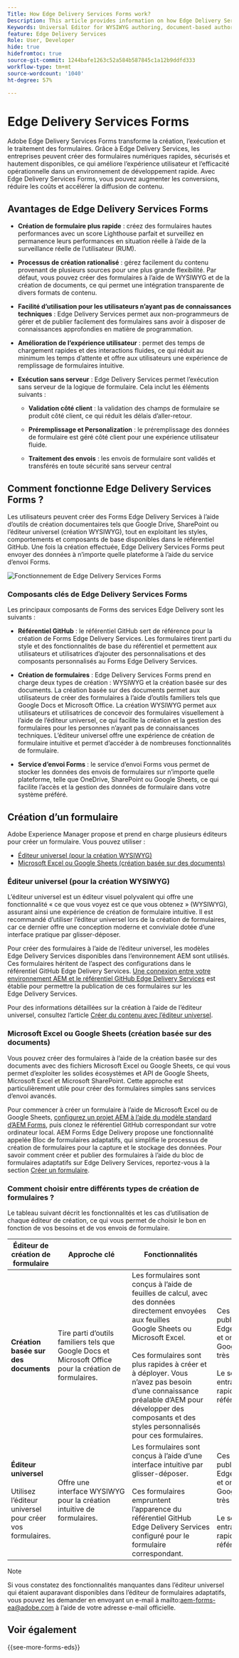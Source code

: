 ```yaml
---
Title: How Edge Delivery Services Forms work?
Description: This article provides information on how Edge Delivery Services Forms work. It also provides information on various form authoring platforms, including the Universal Editor and document-based authoring.
Keywords: Universal Editor for WYSIWYG authoring, document-based authoring, Working of Edge Delivery Services Forms, How Edge Delivery Services Forms work?
feature: Edge Delivery Services
Role: User, Developer
hide: true
hidefromtoc: true
source-git-commit: 1244bafe1263c52a584b587845c1a12b9ddfd333
workflow-type: tm+mt
source-wordcount: '1040'
ht-degree: 57%

---
```



# Edge Delivery Services Forms

Adobe Edge Delivery Services Forms transforme la création, l’exécution et le traitement des formulaires. Grâce à Edge Delivery Services, les entreprises peuvent créer des formulaires numériques rapides, sécurisés et hautement disponibles, ce qui améliore l’expérience utilisateur et l’efficacité opérationnelle dans un environnement de développement rapide. Avec Edge Delivery Services Forms, vous pouvez augmenter les conversions, réduire les coûts et accélérer la diffusion de contenu.

## Avantages de Edge Delivery Services Forms

* **Création de formulaire plus rapide** : créez des formulaires hautes performances avec un score Lighthouse parfait et surveillez en permanence leurs performances en situation réelle à l’aide de la surveillance réelle de l’utilisateur (RUM).

* **Processus de création rationalisé** : gérez facilement du contenu provenant de plusieurs sources pour une plus grande flexibilité. Par défaut, vous pouvez créer des formulaires à l’aide de WYSIWYG et de la création de documents, ce qui permet une intégration transparente de divers formats de contenu.

* **Facilité d’utilisation pour les utilisateurs n’ayant pas de connaissances techniques** : Edge Delivery Services permet aux non-programmeurs de gérer et de publier facilement des formulaires sans avoir à disposer de connaissances approfondies en matière de programmation.

* **Amélioration de l’expérience utilisateur** : permet des temps de chargement rapides et des interactions fluides, ce qui réduit au minimum les temps d’attente et offre aux utilisateurs une expérience de remplissage de formulaires intuitive.

* **Exécution sans serveur** : Edge Delivery Services permet l’exécution sans serveur de la logique de formulaire. Cela inclut les éléments suivants :

   * **Validation côté client** : la validation des champs de formulaire se produit côté client, ce qui réduit les délais d’aller-retour.

   * **Préremplissage et Personalization** : le préremplissage des données de formulaire est géré côté client pour une expérience utilisateur fluide.

   * **Traitement des envois** : les envois de formulaire sont validés et transférés en toute sécurité sans serveur central

## Comment fonctionne Edge Delivery Services Forms ?

Les utilisateurs peuvent créer des Forms Edge Delivery Services à l’aide d’outils de création documentaires tels que Google Drive, SharePoint ou l’éditeur universel (création WYSIWYG), tout en exploitant les styles, comportements et composants de base disponibles dans le référentiel GitHub. Une fois la création effectuée, Edge Delivery Services Forms peut envoyer des données à n’importe quelle plateforme à l’aide du service d’envoi Forms.

![Fonctionnement de Edge Delivery Services Forms](/help/edge/docs/forms/assets/eds-forms-working.png)

### Composants clés de Edge Delivery Services Forms

Les principaux composants de Forms des services Edge Delivery sont les suivants :

* **Référentiel GitHub** : le référentiel GitHub sert de référence pour la création de Forms Edge Delivery Services. Les formulaires tirent parti du style et des fonctionnalités de base du référentiel et permettent aux utilisateurs et utilisatrices d’ajouter des personnalisations et des composants personnalisés au Forms Edge Delivery Services.

* **Création de formulaires** : Edge Delivery Services Forms prend en charge deux types de création : WYSIWYG et la création basée sur des documents. La création basée sur des documents permet aux utilisateurs de créer des formulaires à l’aide d’outils familiers tels que Google Docs et Microsoft Office. La création WYSIWYG permet aux utilisateurs et utilisatrices de concevoir des formulaires visuellement à l’aide de l’éditeur universel, ce qui facilite la création et la gestion des formulaires pour les personnes n’ayant pas de connaissances techniques. L’éditeur universel offre une expérience de création de formulaire intuitive et permet d’accéder à de nombreuses fonctionnalités de formulaire.

* **Service d’envoi Forms** : le service d’envoi Forms vous permet de stocker les données des envois de formulaires sur n’importe quelle plateforme, telle que OneDrive, SharePoint ou Google Sheets, ce qui facilite l’accès et la gestion des données de formulaire dans votre système préféré.

## Création d’un formulaire

Adobe Experience Manager propose et prend en charge plusieurs éditeurs pour créer un formulaire. Vous pouvez utiliser :
* [Éditeur universel (pour la création WYSIWYG)](#universal-editor-for-wysiwyg-authoring)
* [Microsoft Excel ou Google Sheets (création basée sur des documents)](#microsoft-excel-or-google-sheets-known-as-document-based-authoring)

### Éditeur universel (pour la création WYSIWYG)

L’éditeur universel est un éditeur visuel polyvalent qui offre une fonctionnalité « ce que vous voyez est ce que vous obtenez » (WYSIWYG), assurant ainsi une expérience de création de formulaire intuitive. Il est recommandé d’utiliser l’éditeur universel lors de la création de formulaires, car ce dernier offre une conception moderne et conviviale dotée d’une interface pratique par glisser-déposer.

Pour créer des formulaires à l’aide de l’éditeur universel, les modèles Edge Delivery Services disponibles dans l’environnement AEM sont utilisés. Ces formulaires héritent de l’aspect des configurations dans le référentiel GitHub Edge Delivery Services. [Une connexion entre votre environnement AEM et le référentiel GitHub Edge Delivery Services](/help/edge/docs/forms/publishing-forms.md) est établie pour permettre la publication de ces formulaires sur les Edge Delivery Services.

Pour des informations détaillées sur la création à l’aide de l’éditeur universel, consultez l’article [Créer du contenu avec l’éditeur universel](https://experienceleague.adobe.com/fr/docs/experience-manager-cloud-service/content/sites/authoring/universal-editor/authoring).

### Microsoft Excel ou Google Sheets (création basée sur des documents)

Vous pouvez créer des formulaires à l’aide de la création basée sur des documents avec des fichiers Microsoft Excel ou Google Sheets, ce qui vous permet d’exploiter les solides écosystèmes et API de Google Sheets, Microsoft Excel et Microsoft SharePoint. Cette approche est particulièrement utile pour créer des formulaires simples sans services d’envoi avancés.

Pour commencer à créer un formulaire à l’aide de Microsoft Excel ou de Google Sheets, [configurez un projet AEM à l’aide du modèle standard d’AEM Forms](/help/edge/docs/forms/tutorial.md#create-a-new-aem-project-pre-configured-with-adaptive-forms-block), puis clonez le référentiel GitHub correspondant sur votre ordinateur local. AEM Forms Edge Delivery propose une fonctionnalité appelée Bloc de formulaires adaptatifs, qui simplifie le processus de création de formulaires pour la capture et le stockage des données. Pour savoir comment créer et publier des formulaires à l’aide du bloc de formulaires adaptatifs sur Edge Delivery Services, reportez-vous à la section [Créer un formulaire](/help/edge/docs/forms/create-forms.md).

<!--
## Adaptive Forms editors (for Core Components or foundation components based authoring)

You can author forms that are engaging, responsive and dynamic. The Adaptive Form editor provides a user-friendly wizard that allows you to quickly create Adaptive Forms. The form wizard features easy tab navigation, enabling you to select pre-configured templates for foundation or core components, themes, data models, and submission options to create a form efficiently. 

[Authoring forms with Core Components](/help/forms/creating-adaptive-form-core-components.md) allows you to leverage standardized data capture components that can be customized, reducing development time and lowering maintenance costs for digital enrollment experiences. These forms can be published using the Adaptive Forms Block on Edge Delivery Services or through the AEM Publish instance. 

[Authoring forms with Foundation Components](/help/forms/create-an-adaptive-form.md) uses classic data capture components. These forms can only be published using the AEM Publish instance. 

You can also publish forms created using Adaptive Forms Editors on Edge Delivery Services by establishing [connection between your AEM environment and the Edge Delivery Services GitHub repository](/help/edge/docs/forms/publishing-forms.md).


| **Adaptive Forms editors** | Provides a wizard-driven approach to quickly start forms authoring using templates, styling, and predefined fields. | Use these editors to create Core Components based forms or Foundation Components based forms. | These forms can be published on Edge Delivery Services or via AEM Publish instances.  | Use these editors to create Core Components based forms or Foundation Components based forms. Ideal for scenarios involving complex forms, complex workflows, custom actions, or integrations with external systems. |  



## Types of Publishing for Edge Delivery Services Forms

You can publish Edge Delivery Services Forms on one of the following:

* **Edge Delivery Services Form Submission**: Edge Delivery Services Form Submissions ensure that form interactions, including submission and data processing, are handled efficiently and securely. This enables a faster and more reliable user experience, particularly during high traffic periods. By processing form submissions at the edge, Edge Delivery Services minimizes the reliance on a centralized server.

* **AEM Publish instance**: The AEM Forms server offers a publish instance that manages the forms and related assets available to end users.
-->

### Comment choisir entre différents types de création de formulaires ?

Le tableau suivant décrit les fonctionnalités et les cas d’utilisation de chaque éditeur de création, ce qui vous permet de choisir le bon en fonction de vos besoins et de vos envois de formulaire.

| **Éditeur de création de formulaire** | **Approche clé** | **Fonctionnalités** | **Méthode de publication** | **Cas d’utilisation** |
|--------|-----------|-------|-------|------------------------------------------------|
| **Création basée sur des documents** | Tire parti d’outils familiers tels que Google Docs et Microsoft Office pour la création de formulaires. | Les formulaires sont conçus à l’aide de feuilles de calcul, avec des données directement envoyées aux feuilles Google Sheets ou Microsoft Excel. </br> </br> Ces formulaires sont plus rapides à créer et à déployer. Vous n’avez pas besoin d’une connaissance préalable d’AEM pour développer des composants et des styles personnalisés pour ces formulaires. | Ces formulaires sont publiés sur Edge Delivery Services et ont un score Google Lighthouse très élevé. </br> </br> Le score élevé entraîne un rendu plus rapide et un meilleur référencement. | Ces formulaires sont parfaits pour le prototypage rapide ou les formulaires de base pour lesquels des services d’envoi avancés ne sont pas nécessaires. </br> </br> Ils sont adaptés aux formulaires d’enquête, d’enregistrement ou de commentaires nécessitant un stockage des données dans des feuilles de calcul. Ces formulaires sont publiés dans Edge Delivery Services |
| **Éditeur universel** </br> </br> Utilisez l’éditeur universel pour créer vos formulaires. | Offre une interface WYSIWYG pour la création intuitive de formulaires. | Les formulaires sont conçus à l’aide d’une interface intuitive par glisser-déposer. </br> </br> Ces formulaires empruntent l’apparence du référentiel GitHub Edge Delivery Services configuré pour le formulaire correspondant. | Ces formulaires sont publiés sur Edge Delivery Services et ont un score Google Lighthouse très élevé. </br> </br> Le score élevé entraîne un rendu plus rapide et un meilleur référencement. | Ces formulaires sont parfaits pour les sites et les pages Edge Delivery Service. Ces scénarios de formulaires impliquent des formulaires et des workflows complexes, des actions personnalisées ou des intégrations à des systèmes externes |

>[!NOTE]
>
>
> Si vous constatez des fonctionnalités manquantes dans l’éditeur universel qui étaient auparavant disponibles dans l’éditeur de formulaires adaptatifs, vous pouvez les demander en envoyant un e-mail à mailto:aem-forms-ea@adobe.com à l’aide de votre adresse e-mail officielle.

## Voir également

{{see-more-forms-eds}}




